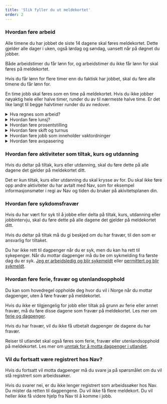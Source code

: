 ```yaml
---
title: 'Slik fyller du ut meldekortet'
order: 2
---
```


### Hvordan føre arbeid

Alle timene du har jobbet de siste 14 dagene skal føres meldekortet. Dette gjelder alle dager i uken, også lørdag og søndag, uansett når på døgnet du jobber.

Både arbeidstimer du får lønn for, og arbeidstimer du ikke får lønn for skal føres på meldekortet.

Hvis du får lønn for flere timer enn du faktisk har jobbet, skal du føre alle timene du får lønn for.

En time jobb skal føres som en time på meldekortet. Hvis du ikke jobber nøyaktig hele eller halve timer, runder du av til nærmeste halve time. Er det like langt til begge halvtimer runder du av nedover.

<div class='accordion'>
  <details>
    <summary>Hva regnes som arbeid?</summary>
    {% prose %}{% endprose %}
  </details>
  <details>
    <summary>Hvordan føre lunsj?</summary>
    {% prose %}{% endprose %}
  </details>
  <details>
    <summary>Hvordan føre prosentstilling</summary>
    {% prose %}{% endprose %}
  </details>
  <details>
    <summary>Hvordan føre skift og turnus</summary>
    {% prose %}{% endprose %}
  </details>
  <details>
    <summary>Hvordan føre jobb som inneholder vaktordninger</summary>
    {% prose %}{% endprose %}
  </details>
  <details>
    <summary>Hvordan føre avspasering</summary>
    {% prose %}{% endprose %}
  </details>
</div>

### Hvordan føre aktiviteter som tiltak, kurs og utdanning

Hvis du deltar på tiltak, kurs eller utdanning, skal du føre dette på alle dagene det gjelder på meldekortet ditt.

Det er kun tiltak, kurs eller utdanning du skal krysse av for. Du skal ikke føre opp andre aktiviteter du har avtalt med Nav, som for eksempel informasjonsmøter i regi av Nav og tiden du bruker på akivitetsplanen din.

### Hvordan føre sykdomsfravær

Hvis du har vært for syk til å jobbe eller delta på tiltak, kurs, utdanning eller jobbintervju, skal du føre dette på alle dagene det gjelder på meldekortet ditt.

Hvis du deltar på tiltak må du gi beskjed om du har fravær, til den som er ansvarlig for tiltaket.

Du har ikke rett til dagpenger når du er syk, men du kan ha rett til sykepenger. Når du mottar dagpenger må du be om sykmelding fra første dag du er syk. [Jeg er arbeidsledig og blir sykemeldt](#) eller [permittert og blir sykmeldt](#).

### Hvordan føre ferie, fravær og utenlandsopphold

Du kan som hovedregel oppholde deg hvor du vil i Norge når du mottar dagpenger, uten å føre fravær på meldekortet.

Hvis du ikke er tilgjengelig for jobb eller tiltak på grunn av ferie eller annet fravær, må du føre disse dagene som fravær på meldekortet. Les mer om [ferie og dagpenger](#).

Hvis du har fravær, vil du ikke få utbetalt dagpenger de dagene du har fravær.

Reiser til utlandet skal også føres som ferie, fravær eller utenlandsopphold på meldekortet. Les mer om [unntak for å motta dagpenger i utlandet](#).

### Vil du fortsatt være registrert hos Nav?

Hvis du fortsatt vil motta dagpenger må du svare ja på spørsmålet om du vil stå registrert som arbeidssøker.

Hvis du svarer nei, er du ikke lenger registrert som arbeidssøker hos Nav. Du mister da retten til dagpengene. Du vil ikke få flere meldekort. Du vil heller ikke få videre hjelp fra Nav til å komme i jobb.



